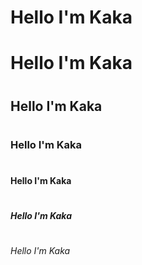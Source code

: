 # Hello I'm Kaka
# <h1>Hello I'm Kaka</h1>
# <h2>Hello I'm Kaka</h1>
# <h3>Hello I'm Kaka</h1>
# <h4>Hello I'm Kaka</h1>
# <h5>Hello I'm Kaka</h1>
# <h6>Hello I'm Kaka</h1>
